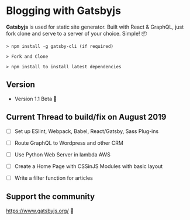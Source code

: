 Blogging with Gatsbyjs  
======
**Gatsbyjs** is used for static site generator. Built with React & GraphQL, just fork clone and serve to a server of your choice. Simple! 📦

```
> npm install -g gatsby-cli (if required)

> Fork and Clone

> npm install to install latest dependencies  

```
## Version 
* Version 1.1 Beta 👷

## Current Thread to build/fix on August 2019 
- [ ] Set up ESlint, Webpack, Babel, React/Gatsby, Sass Plug-ins 
- [ ] Route GraphQL to Wordpress and other CRM 
- [ ] Use Python Web Server in lambda AWS 
- [ ] Create a Home Page with CSSinJS Modules with basic layout
- [ ] Write a filter function for articles
 

## Support the community  
https://www.gatsbyjs.org/ 🔮